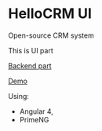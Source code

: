# HelloCRM UI
Open-source CRM system 

This is UI part 

[Backend part](https://github.com/oliynikm/hellocrm)

[Demo](http://hellocrm.ml)

Using: 
* Angular 4,
* PrimeNG

